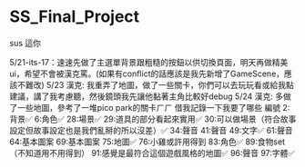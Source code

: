 # SS_Final_Project
sus 這你

5/21-its-17：速速先做了主選單背景跟粗糙的按鈕以供切換頁面，明天再做精美ui，希望不會被漢克罵。(如果有conflict的話應該是我先新增了GameScene，應該不難改)
5/23 漢克: 我重弄了地圖，做了一些關卡，你們可以去玩玩看或給我點建議，講了我考慮聽，然後鏡頭我先讓他黏著主角比較好debug
5/24 漢克: 多做了一些地圖，參考了一堆pico park的關卡ㄏㄏ
借我記錄一下我要了哪些
編號
2:背景✅
6:角色✅
28:場景✅
29:道具的部分看起來實用✅
30:可以做場景（符合故事設定但故事設定也是我們亂掰的所以沒差）✅
34:聲音
41:聲音
49:文字✅
61:聲音
64:基本圖案
69:基本圖案
75:地圖✅
76:小雞或許用得到
83:角色✅
89:食物set （不知道用不用得到）
91:感覺是最符合這個遊戲風格的地圖✅
96:聲音
97:字體✅
